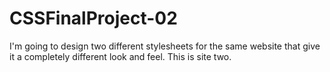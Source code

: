 # CSSFinalProject-02
I'm going to design two different stylesheets for the same website that give it a completely different look and feel. This is site two.
